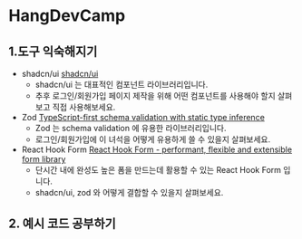 # HangDevCamp

## 1.도구 익숙해지기

- shadcn/ui
  [shadcn/ui](https://ui.shadcn.com/)
  - shadcn/ui 는 대표적인 컴포넌트 라이브러리입니다.
  - 추후 로그인/회원가입 페이지 제작을 위해 어떤 컴포넌트를 사용해야 할지 살펴보고 직접 사용해보세요.
- Zod
  [TypeScript-first schema validation with static type inference](https://zod.dev/)
  - Zod 는 schema validation 에 유용한 라이브러리입니다.
  - 로그인/회원가입에 이 녀석을 어떻게 유용하게 쓸 수 있을지 살펴보세요.
- React Hook Form
  [React Hook Form - performant, flexible and extensible form library](https://react-hook-form.com/)
  - 단시간 내에 완성도 높은 폼을 만드는데 활용할 수 있는 React Hook Form 입니다.
  - shadcn/ui, zod 와 어떻게 결합할 수 있을지 살펴보세요.

## 2. 예시 코드 공부하기
